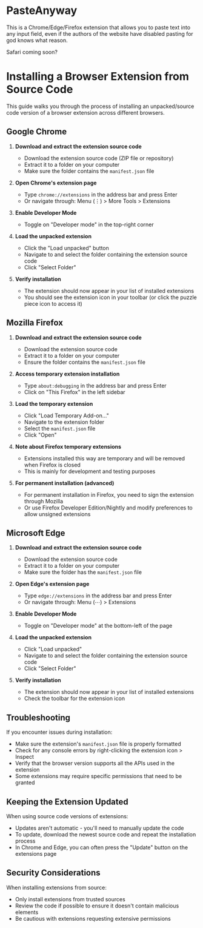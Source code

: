 # PasteAnyway

This is a Chrome/Edge/Firefox extension that allows you to paste text into any input field, even if the authors of the website have disabled pasting for god knows what reason.

Safari coming soon?

# Installing a Browser Extension from Source Code

This guide walks you through the process of installing an unpacked/source code version of a browser extension across different browsers.

## Google Chrome

1. **Download and extract the extension source code**
   - Download the extension source code (ZIP file or repository)
   - Extract it to a folder on your computer
   - Make sure the folder contains the `manifest.json` file

2. **Open Chrome's extension page**
   - Type `chrome://extensions` in the address bar and press Enter
   - Or navigate through: Menu (⋮) > More Tools > Extensions

3. **Enable Developer Mode**
   - Toggle on "Developer mode" in the top-right corner

4. **Load the unpacked extension**
   - Click the "Load unpacked" button
   - Navigate to and select the folder containing the extension source code
   - Click "Select Folder"

5. **Verify installation**
   - The extension should now appear in your list of installed extensions
   - You should see the extension icon in your toolbar (or click the puzzle piece icon to access it)

## Mozilla Firefox

1. **Download and extract the extension source code**
   - Download the extension source code
   - Extract it to a folder on your computer
   - Ensure the folder contains the `manifest.json` file

2. **Access temporary extension installation**
   - Type `about:debugging` in the address bar and press Enter
   - Click on "This Firefox" in the left sidebar

3. **Load the temporary extension**
   - Click "Load Temporary Add-on..."
   - Navigate to the extension folder
   - Select the `manifest.json` file
   - Click "Open"

4. **Note about Firefox temporary extensions**
   - Extensions installed this way are temporary and will be removed when Firefox is closed
   - This is mainly for development and testing purposes

5. **For permanent installation (advanced)**
   - For permanent installation in Firefox, you need to sign the extension through Mozilla
   - Or use Firefox Developer Edition/Nightly and modify preferences to allow unsigned extensions

## Microsoft Edge

1. **Download and extract the extension source code**
   - Download the extension source code
   - Extract it to a folder on your computer
   - Make sure the folder has the `manifest.json` file

2. **Open Edge's extension page**
   - Type `edge://extensions` in the address bar and press Enter
   - Or navigate through: Menu (⋯) > Extensions

3. **Enable Developer Mode**
   - Toggle on "Developer mode" at the bottom-left of the page

4. **Load the unpacked extension**
   - Click "Load unpacked"
   - Navigate to and select the folder containing the extension source code
   - Click "Select Folder"

5. **Verify installation**
   - The extension should now appear in your list of installed extensions
   - Check the toolbar for the extension icon

## Troubleshooting

If you encounter issues during installation:

- Make sure the extension's `manifest.json` file is properly formatted
- Check for any console errors by right-clicking the extension icon > Inspect
- Verify that the browser version supports all the APIs used in the extension
- Some extensions may require specific permissions that need to be granted

## Keeping the Extension Updated

When using source code versions of extensions:

- Updates aren't automatic - you'll need to manually update the code
- To update, download the newest source code and repeat the installation process
- In Chrome and Edge, you can often press the "Update" button on the extensions page

## Security Considerations

When installing extensions from source:

- Only install extensions from trusted sources
- Review the code if possible to ensure it doesn't contain malicious elements
- Be cautious with extensions requesting extensive permissions
